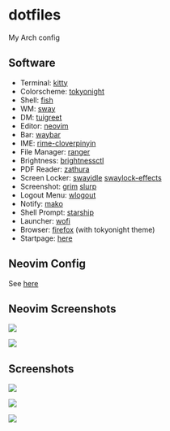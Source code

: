 # dotfiles
My Arch config

## Software

* Terminal: [kitty](https://sw.kovidgoyal.net/kitty/)
* Colorscheme: [tokyonight](https://github.com/folke/tokyonight.nvim)
* Shell: [fish](http://fishshell.com/)
* WM: [sway](https://github.com/swaywm/sway)
* DM:  [tuigreet](https://github.com/apognu/tuigreet)
* Editor: [neovim](http://neovim.org/)
* Bar: [waybar](https://github.com/Alexays/Waybar)
* IME: [rime-cloverpinyin](https://github.com/fkxxyz/rime-cloverpinyin)
* File Manager: [ranger](https://ranger.github.io/)
* Brightness: [brightnessctl](https://github.com/Hummer12007/brightnessctl)
* PDF Reader: [zathura](https://git.pwmt.org/pwmt/zathura)
* Screen Locker: [swayidle](https://github.com/swaywm/swayidle) [swaylock-effects](https://github.com/mortie/swaylock-effects)
* Screenshot: [grim](https://github.com/emersion/grim) [slurp](https://github.com/emersion/slurp)
* Logout Menu: [wlogout](https://github.com/ArtsyMacaw/wlogout)
* Notify: [mako](https://github.com/emersion/mako)
* Shell Prompt: [starship](https://github.com/starship/starship)
* Launcher:  [wofi](https://hg.sr.ht/~scoopta/wofi) 
* Browser: [firefox](https://www.firefox.com) (with tokyonight theme)
* Startpage: [here](./tokyonight/config/startpage/)

## Neovim Config

See [here](./tokyonight/config/nvim/)

## Neovim Screenshots

![](./img/normal.png)

![](./img/lsp-finder.png)

## Screenshots

![](./img/all.png)

![](./img/zathura.png)

![](./img/firefox.png)

